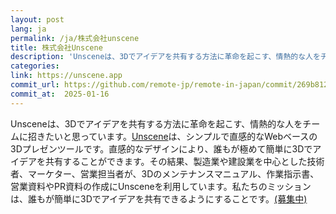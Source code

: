 ```yaml
---
layout: post
lang: ja
permalink: /ja/株式会社unscene
title: 株式会社Unscene
description: 'Unsceneは、3Dでアイデアを共有する方法に革命を起こす、情熱的な人をチームに招きたいと思っています。Unsceneは、シンプルで直感的なWebベースの3Dプレゼンツールです。直感的なデザインにより、誰もが極めて簡単に3Dでアイデアを共有することができます。その結果、製造業や建設業を中心とした技術者、マーケター、営業担当者が、3Dのメンテナンスマニュアル、作業指示書、営業資料やPR資料の作成にUnsceneを利用しています。私たちのミッションは、誰もが簡単に3Dでアイデアを共有できるようにすることです。(募集中)'
categories: 
link: https://unscene.app
commit_url: https://github.com/remote-jp/remote-in-japan/commit/269b8121aa196f71e3b6ae053662484bf0056892
commit_at:  2025-01-16
---
```


<p>Unsceneは、3Dでアイデアを共有する方法に革命を起こす、情熱的な人をチームに招きたいと思っています。<a href="https://youtu.be/_RF9qGPKres">Unscene</a>は、シンプルで直感的なWebベースの3Dプレゼンツールです。直感的なデザインにより、誰もが極めて簡単に3Dでアイデアを共有することができます。その結果、製造業や建設業を中心とした技術者、マーケター、営業担当者が、3Dのメンテナンスマニュアル、作業指示書、営業資料やPR資料の作成にUnsceneを利用しています。私たちのミッションは、誰もが簡単に3Dでアイデアを共有できるようにすることです。<a href="https://www.notion.so/Work-At-Unscene-2dd817a550614aea92875d7b0fac7db4">(募集中)</a></p>
